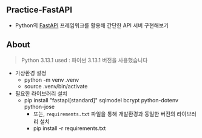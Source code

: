 ## Practice-FastAPI

- Python의 [FastAPI](https://fastapi.tiangolo.com) 프레임워크를 활용해 간단한 API 서버 구현해보기

## About

> Python 3.13.1 used : 파이썬 3.13.1 버전을 사용했습니다
- 가상환경 설정
  - python -m venv .venv
  - source .venv/bin/activate
- 필요한 라이브러리 설치
  - pip install "fastapi[standard]" sqlmodel bcrypt python-dotenv python-jose
    - 또는, `requirements.txt` 파일을 통해 개발환경과 동일한 버전의 라이브러리 설치
    - pip install -r requirements.txt
